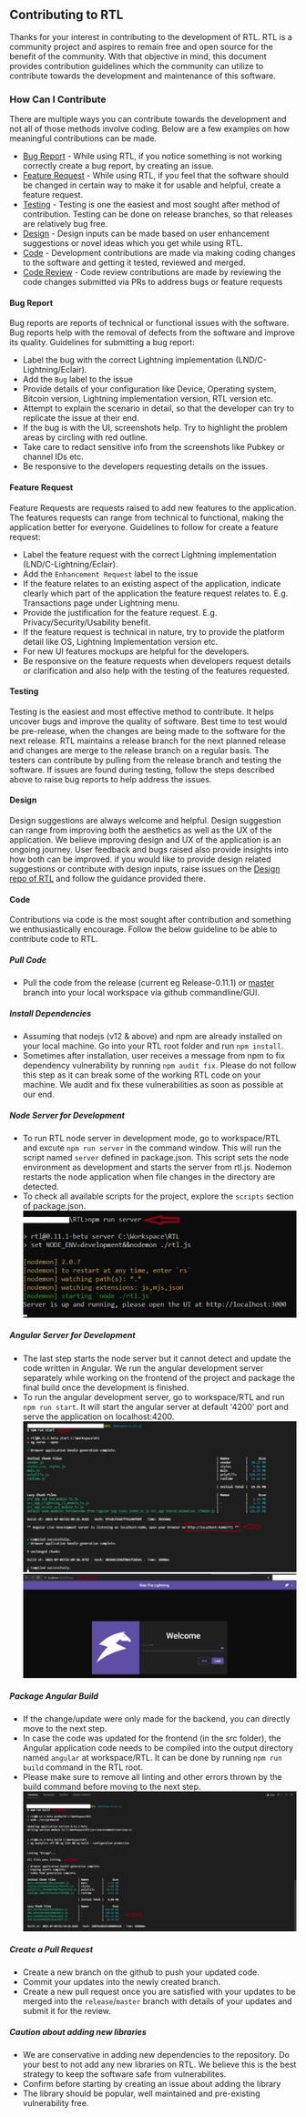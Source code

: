 ## Contributing to RTL
Thanks for your interest in contributing to the development of RTL. RTL is a community project and aspires to remain free and open source for the benefit of the community. With that objective in mind, this document provides contribution guidelines which the community can utilize to contribute towards the development and maintenance of this software.

### <a name="how"></a>How Can I Contribute
There are multiple ways you can contribute towards the development and not all of those methods involve coding. Below are a few examples on how meaningful contributions can be made.
* [Bug Report](#bug) - While using RTL, if you notice something is not working correctly create a bug report, by creating an issue.
* [Feature Request](#feature) - While using RTL, if you feel that the software should be changed in certain way to make it for usable and helpful, create a feature request.
* [Testing](#testing) - Testing is one the easiest and most sought after method of contribution. Testing can be done on release branches, so that releases are relatively bug free.
* [Design](#design) - Design inputs can be made based on user enhancement suggestions or novel ideas which you get while using RTL.
* [Code](#code) - Development contributions are made via making coding changes to the software and getting it tested, reviewed and merged.
* [Code Review](#codereview) - Code review contributions are made by reviewing the code changes submitted via PRs to address bugs or feature requests

#### <a name="bug"></a>Bug Report
Bug reports are reports of technical or functional issues with the software. Bug reports help with the removal of defects from the software and improve its quality. Guidelines for submitting a bug report:
* Label the bug with the correct Lightning implementation (LND/C-Lightning/Eclair).
* Add the `Bug` label to the issue
* Provide details of your configuration like Device, Operating system, Bitcoin version, Lightning implementation version, RTL version etc.
* Attempt to explain the scenario in detail, so that the developer can try to replicate the issue at their end.
* If the bug is with the UI, screenshots help. Try to highlight the problem areas by circling with red outline.
* Take care to redact sensitive info from the screenshots like Pubkey or channel IDs etc.
* Be responsive to the developers requesting details on the issues.

#### <a name="feature"></a>Feature Request
Feature Requests are requests raised to add new features to the application. The features requests can range from technical to functional, making the application better for everyone. Guidelines to follow for create a feature request:
* Label the feature request with the correct Lightning implementation (LND/C-Lightning/Eclair).
* Add the `Enhancement Request` label to the issue
* If the feature relates to an existing aspect of the application, indicate clearly which part of the application the feature request relates to. E.g. Transactions page under Lightning menu.
* Provide the justification for the feature request. E.g. Privacy/Security/Usability benefit.
* If the feature request is technical in nature, try to provide the platform detail like OS, Lightning Implementation version etc.
* For new UI features mockups are helpful for the developers.
* Be responsive on the feature requests when developers request details or clarification and also help with the testing of the features requested.

#### <a name="testing"></a>Testing
Testing is the easiest and most effective method to contribute. It helps uncover bugs and improve the quality of software. Best time to test would be pre-release, when the changes are being made to the software for the next release. RTL maintains a release branch for the next planned release and changes are merge to the release branch on a regular basis. The testers can contribute by pulling from the release branch and testing the software. If issues are found during testing, follow the steps described above to raise bug reports to help address the issues.

#### <a name="design"></a>Design
Design suggestions are always welcome and helpful. Design suggestion can range from improving both the aesthetics as well as the UX of the application. We believe improving design and UX of the application is an ongoing journey. User feedback and bugs raised also provide insights into how both can be improved. if you would like to provide design related suggestions or contribute with design inputs, raise issues on the [Design repo of RTL](https://github.com/Ride-The-Lightning/RTL-Design) and follow the guidance provided there.

#### <a name="code"></a>Code
Contributions via code is the most sought after contribution and something we enthusiastically encourage. Follow the below guideline to be able to contribute code to RTL.

##### Pull Code
* Pull the code from the release (current eg Release-0.11.1) or [master](https://github.com/Ride-The-Lightning/RTL/tree/master) branch into your local workspace via github commandline/GUI.

##### Install Dependencies
* Assuming that nodejs (v12 & above) and npm are already installed on your local machine. Go into your RTL root folder and run `npm install`. 
* Sometimes after installation, user receives a message from npm to fix dependency vulnerability by running `npm audit fix`. Please do not follow this step as it can break some of the working RTL code on your machine. We audit and fix these vulnerabilities as soon as possible at our end.
	
##### Node Server for Development
* To run RTL node server in development mode, go to workspace/RTL and excute `npm run server` in the command window. This will run the script named `server` defined in package.json. This script sets the node environment as development and starts the server from rtl.js. Nodemon restarts the node application when file changes in the directory are detected.
* To check all available scripts for the project, explore the `scripts` section of package.json. 
![](../screenshots/node-server-dev.jpg)

##### Angular Server for Development
* The last step starts the node server but it cannot detect and update the code written in Angular. We run the angular development server separately while working on the frontend of the project and package the final build once the development is finished. 
* To run the angular development server, go to workspace/RTL and run `npm run start`. It will start the angular server at default '4200' port and serve the application on localhost:4200.
![](../screenshots/angular-server-dev.jpg)
![](../screenshots/localhost-ui-dev.jpg)
	
##### Package Angular Build
* If the change/update were only made for the backend, you can directly move to the next step.
* In case the code was updated for the frontend (in the src folder), the Angular application code needs to be compiled into the output directory named `angular` at workspace/RTL. It can be done by running `npm run build` command in the RTL root.
* Please make sure to remove all linting and other errors thrown by the build command before moving to the next step.
![](../screenshots/angular-build.jpg)
	
##### Create a Pull Request
* Create a new branch on the github to push your updated code.
* Commit your updates into the newly created branch.
* Create a new pull request once you are satisfied with your updates to be merged into the `release`/`master` branch with details of your updates and submit it for the review.

##### Caution about adding new libraries
* We are conservative in adding new dependencies to the repository. Do your best to not add any new libraries on RTL. We believe this is the best strategy to keep the software safe from vulnerabilites.
* Confirm before starting by creating an issue about adding the library 
* The library should be popular, well maintained and pre-existing vulnerability free.

